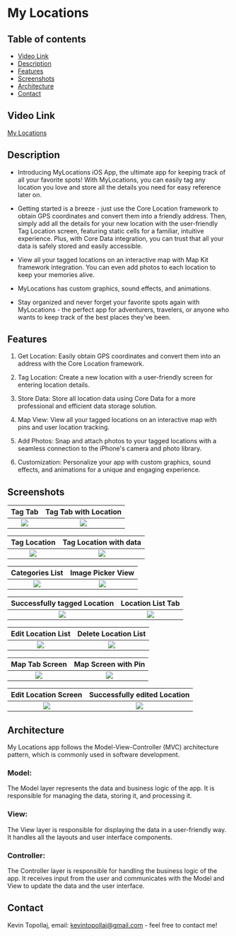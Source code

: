 # My Locations

## Table of contents
* [Video Link](#video-link)
* [Description](#description)
* [Features](#Features)
* [Screenshots](#screenshots)
* [Architecture](#architecture)
* [Contact](#contact)


## Video Link

[My Locations]()


## Description

- Introducing MyLocations iOS App, the ultimate app for keeping track of all your favorite spots! With MyLocations, you can easily tag any location you love and store all the details you need for easy reference later on.

- Getting started is a breeze - just use the Core Location framework to obtain GPS coordinates and convert them into a friendly address. Then, simply add all the details for your new location with the user-friendly Tag Location screen, featuring static cells for a familiar, intuitive experience. Plus, with Core Data integration, you can trust that all your data is safely stored and easily accessible.

- View all your tagged locations on an interactive map with Map Kit framework integration. You can even add photos to each location to keep your memories alive.

- MyLocations has custom graphics, sound effects, and animations.

- Stay organized and never forget your favorite spots again with MyLocations - the perfect app for adventurers, travelers, or anyone who wants to keep track of the best places they've been.


## Features

1. Get Location: Easily obtain GPS coordinates and convert them into an address with the Core Location framework.

2. Tag Location: Create a new location with a user-friendly screen for entering location details.

3. Store Data: Store all location data using Core Data for a more professional and efficient data storage solution.

4. Map View: View all your tagged locations on an interactive map with pins and user location tracking.

5. Add Photos: Snap and attach photos to your tagged locations with a seamless connection to the iPhone's camera and photo library.

6. Customization: Personalize your app with custom graphics, sound effects, and animations for a unique and engaging experience.


## Screenshots

Tag Tab                    | Tag Tab with Location     | 
:-------------------------:|:-------------------------:|
![](./img/S1.png)          | ![](./img/S2.png)         |

Tag Location               | Tag Location with data    |
:-------------------------:|:-------------------------:|
![](./img/S3.png)          | ![](./img/S4.png)         |

Categories List            | Image Picker View         |
:-------------------------:|:-------------------------:|
![](./img/S5.png)          | ![](./img/S6.png)         |

Successfully tagged Location  | Location List Tab         |
:----------------------------:|:-------------------------:|
![](./img/S7.png)             | ![](./img/S8.png)         |

Edit Location List            | Delete Location List      |
:----------------------------:|:-------------------------:|
![](./img/S9.png)             | ![](./img/S10.png)        |

Map Tab Screen                | Map Screen with Pin       |
:----------------------------:|:-------------------------:|
![](./img/S11.png)            | ![](./img/S12.png)        |

Edit Location Screen          | Successfully edited Location |
:----------------------------:|:----------------------------:|
![](./img/S13.png)            | ![](./img/S14.png)           |



## Architecture

My Locations app follows the Model-View-Controller (MVC) architecture pattern, which is commonly used in software development.

### Model:

The Model layer represents the data and business logic of the app. It is responsible for managing the data, storing it, and processing it.

### View:

The View layer is responsible for displaying the data in a user-friendly way. It handles all the layouts and user interface components.

### Controller:

The Controller layer is responsible for handling the business logic of the app. It receives input from the user and communicates with the Model and View to update the data and the user interface.

## Contact
Kevin Topollaj, email: kevintopollaj@gmail.com - feel free to contact me!
